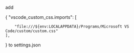 add     

{
"vscode_custom_css.imports": [
        

        

        
        "file:///${env:LOCALAPPDATA}/Programs/Microsoft VS Code/custom/custom.css"
    ],
}
to settings.json
